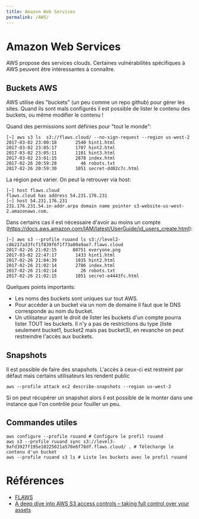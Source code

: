 ```yaml
---
title: Amazon Web Services
permalink: /AWS/
---
```


# Amazon Web Services
AWS propose des services clouds. Certaines vulnérabilités spécifiques à AWS peuvent être intéressantes à connaître.

## Buckets AWS
AWS utilise des "buckets" (un peu comme un repo github) pour gérer les sites. Quand ils sont mals configurés il est possible de lister le contenu des buckets, ou même modifier le contenu !

Quand des permissions sont définies pour "tout le monde":
```
[~] aws s3 ls  s3://flaws.cloud/ --no-sign-request --region us-west-2                                                    
2017-03-02 23:00:18       2540 hint1.html
2017-03-02 23:05:17       1707 hint2.html
2017-03-02 23:05:11       1101 hint3.html
2017-03-02 23:01:15       2878 index.html
2017-02-26 20:59:28         46 robots.txt
2017-02-26 20:59:30       1051 secret-dd02c7c.html
```

La région peut varier. On peut la retrouver via host:
```
[~] host flaws.cloud 
flaws.cloud has address 54.231.176.231
[~] host 54.231.176.231 
231.176.231.54.in-addr.arpa domain name pointer s3-website-us-west-2.amazonaws.com.
```

Dans certains cas il est nécessaire d'avoir au moins un compte (https://docs.aws.amazon.com/IAM/latest/UserGuide/id_users_create.html):
```
[~] aws s3 --profile ruuand ls s3://level2-c8b217a33fcf1f839f6f1f73a00a9ae7.flaws.cloud     
2017-02-26 21:02:15      80751 everyone.png
2017-03-02 22:47:17       1433 hint1.html
2017-02-26 21:04:39       1035 hint2.html
2017-02-26 21:02:14       2786 index.html
2017-02-26 21:02:14         26 robots.txt
2017-02-26 21:02:15       1051 secret-e4443fc.html
```

Quelques points importants:
- Les noms des buckets sont uniques sur tout AWS.
- Pour accéder à un bucket via un nom de domaine il faut que le DNS corresponde au nom du bucket.
- Un utilisateur ayant le droit de lister les buckets d'un compte pourra lister TOUT les buckets. Il n'y a pas de restrictions du type (liste seulement bucket1, bucket2 mais pas bucket3), en revanche on peut restreindre l'accès aux buckets.

## Snapshots
Il est possible de faire des snapshots. L'accès à ceux-ci est restreint par défaut mais certains utilisateurs les rendent public
```
aws --profile attack ec2 describe-snapshots --region us-west-2
```
Si on peut récupérer un snapshot alors il est possible de le monter dans une instance que l'on contrôle pour fouiller un peu.

## Commandes utiles
```
aws configure --profile ruuand # Configure le profil ruuand
aws s3 --profile ruuand sync s3://level3-9afd3927f195e10225021a578e6f78df.flaws.cloud/ . # Télécharge le contenu d'un bucket
aws --profile ruuand s3 ls # Liste les buckets avec le profil ruuand
```

# Références
- [FLAWS](http://flaws.cloud)
- [A deep dive into AWS S3 access controls – taking full control over your assets](https://labs.detectify.com/2017/07/13/a-deep-dive-into-aws-s3-access-controls-taking-full-control-over-your-assets/)
